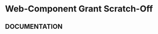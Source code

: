 <!-- Web-Component Grant Scratch-Off Documentation -->

# **Web-Component Grant Scratch-Off**

## **DOCUMENTATION**

